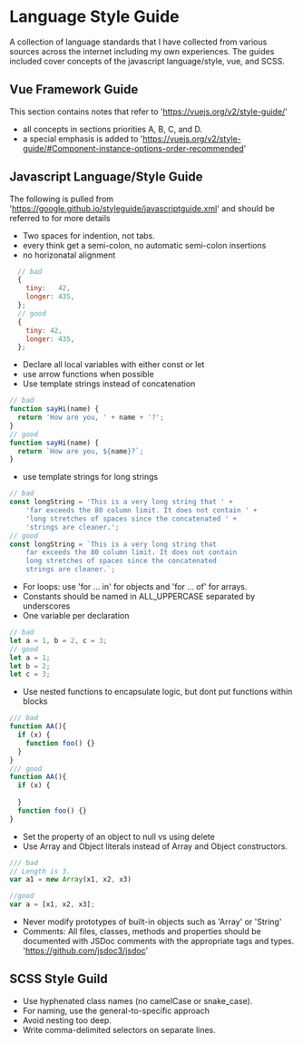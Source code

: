 # Language Style Guide
A collection of language standards that I have collected from various sources across the internet including my own experiences. The guides included cover concepts of the javascript language/style, vue, and SCSS.

## Vue Framework Guide
This section contains notes that refer to 'https://vuejs.org/v2/style-guide/'
- all concepts in sections priorities A, B, C, and D.
- a special emphasis is added to 'https://vuejs.org/v2/style-guide/#Component-instance-options-order-recommended'

## Javascript Language/Style Guide
The following is pulled from 'https://google.github.io/styleguide/javascriptguide.xml' and should be referred to for more details
- Two spaces for indention, not tabs.
- every think get a semi-colon, no automatic semi-colon insertions
- no horizonatal alignment
```javascript
  // bad
  {
    tiny:   42,  
    longer: 435, 
  };
  // good
  {
    tiny: 42, 
    longer: 435,
  };
```
- Declare all local variables with either const or let
- use arrow functions when possible
- Use template strings instead of concatenation
```javascript 
// bad
function sayHi(name) {
  return 'How are you, ' + name + '?';
}
// good
function sayHi(name) {
  return `How are you, ${name}?`;
}
```
- use template strings for long strings
```javascript
// bad
const longString = 'This is a very long string that ' + 
    'far exceeds the 80 column limit. It does not contain ' + 
    'long stretches of spaces since the concatenated ' +
    'strings are cleaner.';
// good
const longString = `This is a very long string that 
    far exceeds the 80 column limit. It does not contain 
    long stretches of spaces since the concatenated
    strings are cleaner.`;
```
- For loops: use 'for ... in' for objects and 'for ... of' for arrays.
- Constants should be named in ALL_UPPERCASE separated by underscores
- One variable per declaration
``` javascript
// bad
let a = 1, b = 2, c = 3;
// good
let a = 1;
let b = 2;
let c = 3;
```
- Use nested functions to encapsulate logic, but dont put functions within blocks
```javascript
/// bad
function AA(){
  if (x) {
    function foo() {}
  }
}
/// good
function AA(){
  if (x) {
    
  }
  function foo() {}
}
```
- Set the property of an object to null vs using delete
- Use Array and Object literals instead of Array and Object constructors.
```javascript
/// bad
// Length is 3.
var a1 = new Array(x1, x2, x3)

//good
var a = [x1, x2, x3];
```
- Never modify prototypes of built-in objects such as 'Array' or 'String'
- Comments: All files, classes, methods and properties should be documented with JSDoc comments with the appropriate tags and types. 'https://github.com/jsdoc3/jsdoc'
## SCSS Style Guild

- Use hyphenated class names (no camelCase or snake_case).
- For naming, use the general-to-specific approach
- Avoid nesting too deep.
- Write comma-delimited selectors on separate lines.

   
